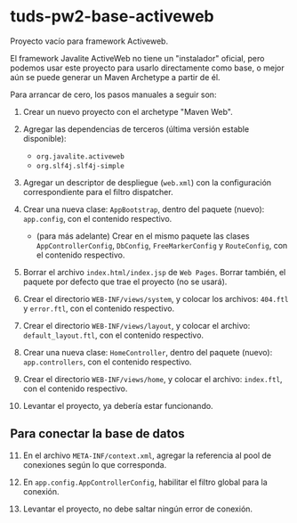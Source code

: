 # tuds-pw2-base-activeweb
Proyecto vacío para framework Activeweb.

El framework Javalite ActiveWeb no tiene un "instalador" oficial, pero podemos usar este proyecto para usarlo directamente como base, o mejor aún se puede generar un Maven Archetype a partir de él.

Para arrancar de cero, los pasos manuales a seguir son:

1) Crear un nuevo proyecto con el archetype "Maven Web".

2) Agregar las dependencias de terceros (última versión estable disponible):

   - `org.javalite.activeweb`
   - `org.slf4j.slf4j-simple`

3) Agregar un descriptor de despliegue (`web.xml`) con la configuración correspondiente para el filtro dispatcher.

4) Crear una nueva clase: `AppBootstrap`, dentro del paquete (nuevo): `app.config`, con el contenido respectivo.

   - (para más adelante) Crear en el mismo paquete las clases `AppControllerConfig`, `DbConfig`, `FreeMarkerConfig` y `RouteConfig`, con el contenido respectivo.
	
5) Borrar el archivo `index.html/index.jsp` de `Web Pages`. Borrar también, el paquete por defecto que trae el proyecto (no se usará).

6) Crear el directorio `WEB-INF/views/system`, y colocar los archivos: `404.ftl` y `error.ftl`, con el contenido respectivo.

7) Crear el directorio `WEB-INF/views/layout`, y colocar el archivo: `default_layout.ftl`, con el contenido respectivo.

8) Crear una nueva clase: `HomeController`, dentro del paquete (nuevo): `app.controllers`, con el contenido respectivo.

9) Crear el directorio `WEB-INF/views/home`, y colocar el archivo: `index.ftl`, con el contenido respectivo.

10) Levantar el proyecto, ya debería estar funcionando.

## Para conectar la base de datos
11) En el archivo `META-INF/context.xml`, agregar la referencia al pool de conexiones según lo que corresponda.

12) En `app.config.AppControllerConfig`, habilitar el filtro global para la conexión.

13) Levantar el proyecto, no debe saltar ningún error de conexión.
